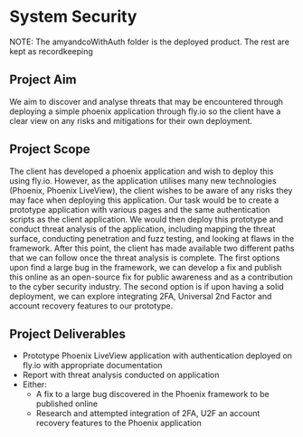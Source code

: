 # System Security  
NOTE: The amyandcoWithAuth folder is the deployed product. The rest are kept as recordkeeping

## Project Aim 
We aim to discover and analyse threats that may be encountered through deploying a simple phoenix application through fly.io so the client have a clear view on any risks and mitigations for their own deployment. 

## Project Scope  

The client has developed a phoenix application and wish to deploy this using fly.io. However, as the application utilises many new technologies (Phoenix, Phoenix LiveView), the client wishes to be aware of any risks they may face when deploying this application. Our task would be to create a prototype application with various pages and the same authentication scripts as the client application. We would then deploy this prototype and conduct threat analysis of the application, including mapping the threat surface, conducting penetration and fuzz testing, and looking at flaws in the framework. After this point, the client has made available two different paths that we can follow once the threat analysis is complete. The first options upon find a large bug in the framework, we can develop a fix and publish this online as an open-source fix for public awareness and as a contribution to the cyber security industry. The second option is if upon having a solid deployment, we can explore integrating 2FA, Universal 2nd Factor and account recovery features to our prototype. 

## Project Deliverables  

- Prototype Phoenix LiveView application with authentication deployed on fly.io with appropriate documentation  
- Report with threat analysis conducted on application  
- Either:  
  - A fix to a large bug discovered in the Phoenix framework to be published online 
  - Research and attempted integration of 2FA, U2F an account recovery features to the Phoenix application 
